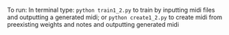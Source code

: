 To run:
In terminal type:
`python train1_2.py` to train by inputting midi files and outputting a generated midi; or
`python create1_2.py` to create midi from preexisting weights and notes and outputting generated midi 
